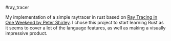 #ray_tracer

My implementation of a simple raytracer in rust based on [Ray Tracing in One Weekend by Peter Shirley](https://raytracing.github.io/books/RayTracingInOneWeekend.html).
I chose this project to start learning Rust as it seems to cover a lot of the language features, as well as making a visually impressive product.